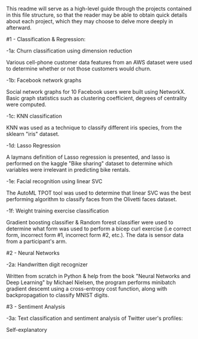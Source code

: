 This readme will serve as a high-level guide through the projects contained in this file structure, so that the reader may be able to obtain quick details about each project, which they may choose to delve more deeply in afterward.

#1 - Classification & Regression:

   -1a: Churn classification using dimension reduction
   
   Various cell-phone customer data features from an AWS dataset were used to determine whether or not those customers would churn.
  
   -1b: Facebook network graphs
   
   Social network graphs for 10 Facebook users were built using NetworkX. Basic graph statistics such as clustering coefficient, degrees of centrality were computed.

   -1c: KNN classification
   
   KNN was used as a technique to classify different iris species, from the sklearn "iris" dataset.

   -1d: Lasso Regression
   
   A laymans definition of Lasso regression is presented, and lasso is performed on the kaggle "Bike sharing" dataset to determine which variables were irrelevant in predicting bike rentals.

   -1e: Facial recognition using linear SVC
   
   The AutoML TPOT tool was used to determine that linear SVC was the best performing algorithm to classify faces from the Olivetti faces dataset.

   -1f: Weight training exercise classification
   
   Gradient boosting classifier & Random forest classifier were used to determine what form was used to perform a bicep curl exercise (i.e correct form, incorrect form #1, incorrect form #2, etc.). The data is sensor data from a participant's arm.

  
#2 - Neural Networks

   -2a: Handwritten digit recognizer
   
   Written from scratch in Python & help from the book "Neural Networks and Deep Learning" by Michael Nielsen, the program performs minibatch gradient descemt using a cross-entropy cost function, along with backpropagation to classify MNIST digits.

#3 - Sentiment Analysis

   -3a: Text classification and sentiment analysis of Twitter user's profiles:
   
   Self-explanatory
